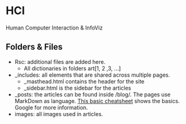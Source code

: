# HCI
Human Computer Interaction &amp; InfoViz

## Folders & Files

* Rsc: additional files are added here.
  * All dictionaries in folders art[1, 2 ,3, ...]
* \_includes: all elements that are shared across multiple pages.
  * \_masthead.html contains the header for the site
  * \_sidebar.html is the sidebar for the articles
* \_posts: the articles can be found inside /blog/.
  The pages use MarkDown as language. [This basic cheatsheet](https://guides.github.com/pdfs/markdown-cheatsheet-online.pdf) shows the basics. Google for more information.
* images: all images used in articles.
